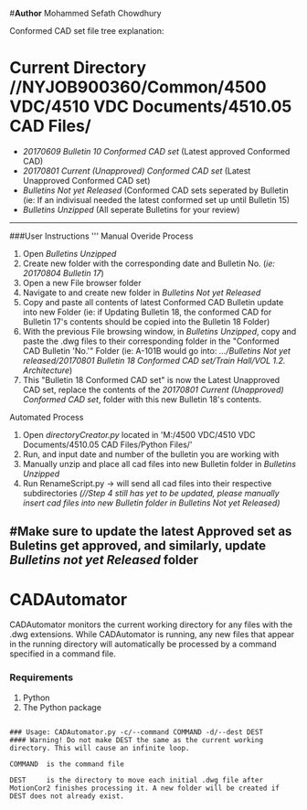 #__Author__ Mohammed Sefath Chowdhury

Conformed CAD set file tree explanation:
# Current Directory //NYJOB900360/Common/4500 VDC/4510 VDC Documents/4510.05 CAD Files/
 - *20170609 Bulletin 10 Conformed CAD set*
   (Latest approved Conformed CAD)
 - *20170801 Current (Unapproved) Conformed CAD set*
   (Latest Unapproved Conformed CAD set)
 - *Bulletins Not yet Released*
   (Conformed CAD sets seperated by Bulletin (ie: If an indivisual needed the latest conformed set up until Bulletin 15)
 - *Bulletins Unzipped*
   (All seperate Bulletins for your review)

------------------------------------------------------------------------------------------------------------------
###User Instructions
'''
Manual Overide Process
1. Open *Bulletins Unzipped*
2. Create new folder with the corresponding date and Bulletin No. (*ie: 20170804 Bulletin 17*)
3. Open a new File browser folder
4. Navigate to and create new folder in *Bulletins Not yet Released* 
5. Copy and paste all contents of latest Conformed CAD Bulletin update into new Folder (ie: if Updating 
   Bulletin 18, the conformed CAD for Bulletin 17's contents should be copied into the Bulletin 18 Folder)
6. With the previous File browsing window, in *Bulletins Unzipped*, copy and paste the .dwg files to their 
   corresponding folder in the "Conformed CAD Bulletin 'No.'" Folder (ie: A-101B would go into:
   *.../Bulletins Not yet released/20170801 Bulletin 18 Conformed CAD set/Train Hall/VOL 1.2. Architecture*)
7. This "Bulletin 18 Conformed CAD set" is now the Latest Unapproved CAD set, replace the contents of the 
   *20170801 Current (Unapproved) Conformed CAD set*, folder with this new Bulletin 18's contents.
   
Automated Process
1. Open *directoryCreator.py* located in 'M:/4500 VDC/4510 VDC Documents/4510.05 CAD Files/Python Files/'
2. Run, and input date and number of the bulletin you are working with
3. Manually unzip and place all cad files into new Bulletin folder in *Bulletins Unzipped*
4. Run RenameScript.py -> will send all cad files into their respective subdirectories
 *(//Step 4 still has yet to be updated, please manually insert cad files into new Bulletin folder in *Bulletins Not yet Released*)*
 
   
#Make sure to update the latest Approved set as Buletins get approved, and similarly, update *Bulletins not yet Released* folder
-----------------------------------------------------------------------------------------------------------------

# CADAutomator
CADAutomator monitors the current working directory for any files with the .dwg extensions. 
While CADAutomator is running, any new files that appear in the running directory will automatically be processed by a command specified in a command file.


### Requirements
1. Python
2. The Python package
```

### Usage: CADAutomator.py -c/--command COMMAND -d/--dest DEST
#### Warning! Do not make DEST the same as the current working directory. This will cause an infinite loop.

COMMAND  is the command file

DEST     is the directory to move each initial .dwg file after MotionCor2 finishes processing it. A new folder will be created if DEST does not already exist.
